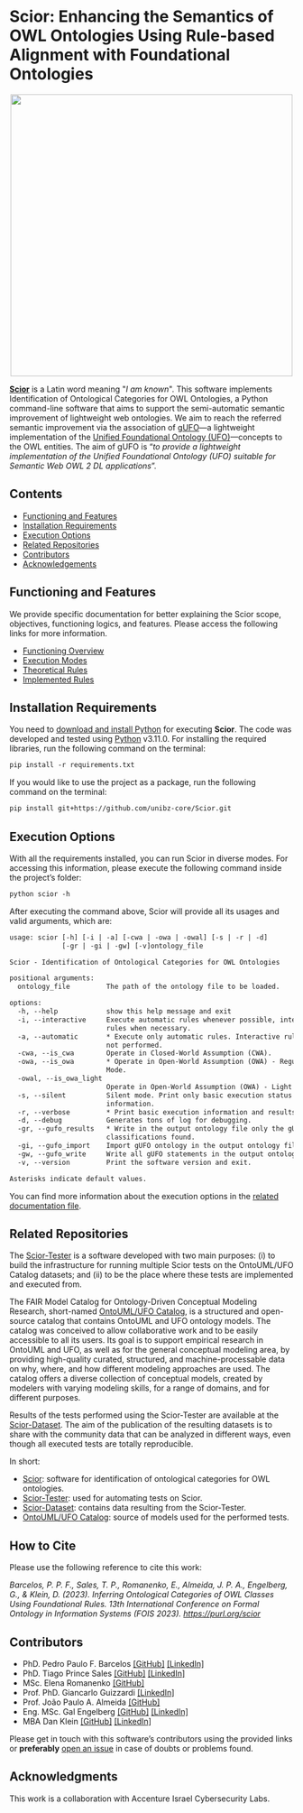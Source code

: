 # Scior: Enhancing the Semantics of OWL Ontologies Using Rule-based Alignment with Foundational Ontologies

<p align="center"><img src="https://user-images.githubusercontent.com/8641647/223773249-9a5b4f97-caf2-42ea-ac36-a7b7290be58e.png" width="500">

**[Scior](https://github.com/unibz-core/Scior)** is a Latin word meaning "_I am known_". This software implements Identification of Ontological Categories for OWL Ontologies, a Python command-line software that aims to support the semi-automatic semantic improvement of lightweight web ontologies. We aim to reach the referred semantic improvement via the association of [gUFO](https://nemo-ufes.github.io/gufo/)—a lightweight implementation of the [Unified Foundational Ontology (UFO)](https://nemo.inf.ufes.br/wp-content/uploads/ufo_unified_foundational_ontology_2021.pdf)—concepts to the OWL entities. The aim of gUFO is “_to provide a lightweight implementation of the Unified Foundational Ontology (UFO) suitable for Semantic Web OWL 2 DL applications_”.

## Contents

- [Functioning and Features](#functioning-and-features)
- [Installation Requirements](#installation-requirements)
- [Execution Options](#execution-options)
- [Related Repositories](#related-repositories)
- [Contributors](#contributors)
- [Acknowledgements](#acknowledgements)

## Functioning and Features

We provide specific documentation for better explaining the Scior scope, objectives, functioning logics, and features. Please access the following links for more information.

- [Functioning Overview](https://github.com/unibz-core/Scior/blob/main/documentation/Scior-Functioning.md)
- [Execution Modes](https://github.com/unibz-core/Scior/blob/main/documentation/Scior-Execution-Modes.md)
- [Theoretical Rules](https://github.com/unibz-core/Scior/blob/main/documentation/Scior-Theoretical-Rules.md)
- [Implemented Rules](https://github.com/unibz-core/Scior/blob/main/documentation/Scior-Implemented-Rules.md)

## Installation Requirements

You need to [download and install Python](https://www.python.org/downloads/) for executing **Scior**. The code was developed and tested using [Python](https://www.python.org/) v3.11.0. For installing the required libraries, run the following command on the terminal:

```txt
pip install -r requirements.txt
```

If you would like to use the project as a package, run the following command on the terminal:

```txt
pip install git+https://github.com/unibz-core/Scior.git
```

## Execution Options

With all the requirements installed, you can run Scior in diverse modes. For accessing this information, please execute the following command inside the project’s folder:

```txt
python scior -h
```

After executing the command above, Scior will provide all its usages and valid arguments, which are:

```txt
usage: scior [-h] [-i | -a] [-cwa | -owa | -owal] [-s | -r | -d]
             [-gr | -gi | -gw] [-v]ontology_file

Scior - Identification of Ontological Categories for OWL Ontologies

positional arguments:
  ontology_file         The path of the ontology file to be loaded.

options:
  -h, --help            show this help message and exit
  -i, --interactive     Execute automatic rules whenever possible, interactive
                        rules when necessary.
  -a, --automatic       * Execute only automatic rules. Interactive rules are
                        not performed.
  -cwa, --is_cwa        Operate in Closed-World Assumption (CWA).
  -owa, --is_owa        * Operate in Open-World Assumption (OWA) - Regular
                        Mode.
  -owal, --is_owa_light
                        Operate in Open-World Assumption (OWA) - Light Mode.
  -s, --silent          Silent mode. Print only basic execution status
                        information.
  -r, --verbose         * Print basic execution information and results.
  -d, --debug           Generates tons of log for debugging.
  -gr, --gufo_results   * Write in the output ontology file only the gUFO
                        classifications found.
  -gi, --gufo_import    Import gUFO ontology in the output ontology file.
  -gw, --gufo_write     Write all gUFO statements in the output ontology file.
  -v, --version         Print the software version and exit.

Asterisks indicate default values.
```

You can find more information about the execution options in the [related documentation file](https://github.com/unibz-core/Scior/blob/main/documentation/Scior-Execution-Modes.md).

## Related Repositories

The [Scior-Tester](https://github.com/unibz-core/Scior-Tester) is a software developed with two main purposes: (i) to build the infrastructure for running multiple Scior tests on the OntoUML/UFO Catalog datasets; and (ii) to be the place where these tests are implemented and executed from.

The FAIR Model Catalog for Ontology-Driven Conceptual Modeling Research, short-named [OntoUML/UFO Catalog](https://github.com/unibz-core/ontouml-models), is a structured and open-source catalog that contains OntoUML and UFO ontology models. The catalog was conceived to allow collaborative work and to be easily accessible to all its users. Its goal is to support empirical research in OntoUML and UFO, as well as for the general conceptual modeling area, by providing high-quality curated, structured, and machine-processable data on why, where, and how different modeling approaches are used. The catalog offers a diverse collection of conceptual models, created by modelers with varying modeling skills, for a range of domains, and for different purposes.

Results of the tests performed using the Scior-Tester are available at the [Scior-Dataset](https://github.com/unibz-core/Scior-Dataset). The aim of the publication of the resulting datasets is to share with the community data that can be analyzed in different ways, even though all executed tests are totally reproducible.

In short:

- [Scior](https://github.com/unibz-core/Scior): software for identification of ontological categories for OWL
  ontologies.
- [Scior-Tester](https://github.com/unibz-core/Scior-Tester): used for automating tests on Scior.
- [Scior-Dataset](https://github.com/unibz-core/Scior-Dataset): contains data resulting from the Scior-Tester.
- [OntoUML/UFO Catalog](https://github.com/unibz-core/ontouml-models): source of models used for the performed tests.

## How to Cite

Please use the following reference to cite this work:

*Barcelos, P. P. F., Sales, T. P., Romanenko, E., Almeida, J. P. A., Engelberg, G., & Klein, D. (2023). Inferring Ontological Categories of OWL Classes Using Foundational Rules. 13th International Conference on Formal Ontology in Information Systems (FOIS 2023). <https://purl.org/scior>*

## Contributors

- PhD. Pedro Paulo F. Barcelos [[GitHub]](https://github.com/pedropaulofb) [[LinkedIn]](https://www.linkedin.com/in/pedro-paulo-favato-barcelos/)
- PhD. Tiago Prince Sales [[GitHub]](https://github.com/tgoprince) [[LinkedIn]](https://www.linkedin.com/in/tiago-sales/)
- MSc. Elena Romanenko [[GitHub]](https://github.com/mozzherina)
- Prof. PhD. Giancarlo Guizzardi [[LinkedIn]](https://www.linkedin.com/in/giancarlo-guizzardi-bb51aa75/)
- Prof. João Paulo A. Almeida [[GitHub]](https://github.com/jpalmeida)
- Eng. MSc. Gal Engelberg [[GitHub]](https://github.com/GalEngelberg) [[LinkedIn]](https://www.linkedin.com/in/gal-engelberg/)
- MBA Dan Klein [[GitHub]](https://github.com/danklein10) [[LinkedIn]](https://www.linkedin.com/in/~danklein/)

Please get in touch with this software’s contributors using the provided links or **preferably** [open an issue](https://github.com/unibz-core/ontouml-models-tools/issues/) in case of doubts or problems
found.

## Acknowledgments

This work is a collaboration with Accenture Israel Cybersecurity Labs.
